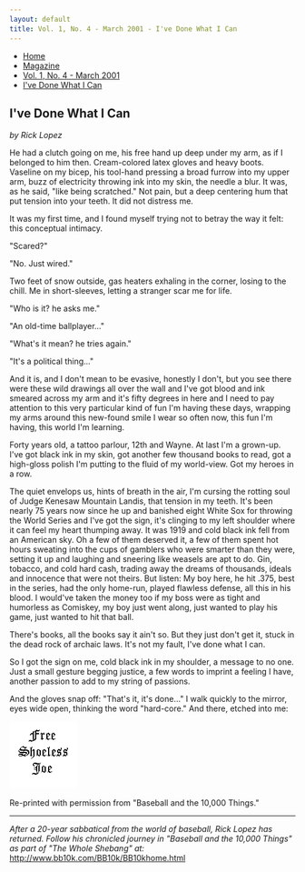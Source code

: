 ```yaml
---
layout: default
title: Vol. 1, No. 4 - March 2001 - I've Done What I Can
---
```

<nav class="breadcrumb" aria-label="breadcrumbs">
  <ul>
    <li><a href="{{ site.url }}{{ site.baseurl }}/index.html">Home</a></li>
    <li><a href="../magazine-home.html">Magazine</a></li>
    <li><a href="bi_vol_1_no_4_home.html">Vol. 1, No. 4 - March 2001</a></li>
    <li class="is-active"><a href="#" aria-current="page">I've Done What I Can</a></li>
  </ul>
</nav>

<section class="storycontent">
  <h1>I've Done What I Can</h1>
  <p><em>by Rick Lopez</em></p>

  <p>
    He had a clutch going on me, his free hand up deep under my arm, as if I belonged to him then. Cream-colored latex gloves and heavy boots. Vaseline on my bicep, his tool-hand pressing a broad furrow into my upper arm, buzz of electricity throwing ink into my skin, the needle a blur. It was, as he said, "like being scratched." Not pain, but a deep centering hum that put tension into your teeth. It did not distress me.
  </p>

  <p>
    It was my first time, and I found myself trying not to betray the way it felt:  this conceptual intimacy.
  </p>

  <p>
    "Scared?"
  </p>

  <p>
    "No. Just wired."
  </p>

  <p>
    Two feet of snow outside, gas heaters exhaling in the corner, losing to the chill. Me in short-sleeves, letting a stranger scar me for life.
  </p>

  <p>
    "Who is it? he asks me."
  </p>

  <p>
    "An old-time ballplayer..."
  </p>

  <p>
    "What's it mean? he tries again."
  </p>

  <p>
    "It's a political thing..."
  </p>

  <p>
    And it is, and I don't mean to be evasive, honestly I don't, but you see there were these wild drawings all over the wall and I've got blood and ink smeared across my arm and it's fifty degrees in here and I need to pay attention to this very particular kind of fun I'm having these days, wrapping my arms around this new-found smile I wear so often now, this fun I'm having, this world I'm learning.
  </p>

  <p>
    Forty years old, a tattoo parlour, 12th and Wayne. At last I'm a grown-up. I've got black ink in my skin, got another few thousand books to read, got a high-gloss polish I'm putting to the fluid of my world-view. Got my heroes in a row.
  </p>

  <p>
    The quiet envelops us, hints of breath in the air, I'm cursing the rotting soul of Judge Kenesaw Mountain Landis, that tension in my teeth. It's been nearly 75 years now since he up and banished eight White Sox for throwing the World Series and I've got the sign, it's clinging to my left shoulder where it can feel my heart thumping away. It was 1919 and cold black ink fell from an American sky. Oh a few of them deserved it, a few of them spent hot hours sweating into the cups of gamblers who were smarter than they were, setting it up and laughing and sneering like weasels are apt to do. Gin, tobacco, and cold hard cash, trading away the dreams of thousands, ideals and innocence that were not theirs. But listen: My boy here, he hit .375, best in the series, had the only home-run, played flawless defense, all this in his blood. I would've taken the money too if my boss were as tight and humorless as Comiskey, my boy just went along, just wanted to play his game, just wanted to hit that ball.
  </p>

  <p>
    There's books, all the books say it ain't so. But they just don't get it, stuck in the dead rock of archaic laws. It's not my fault, I've done what I can.
  </p>

  <p>
    So I got the sign on me, cold black ink in my shoulder, a message to no one. Just a small gesture begging justice, a few words to imprint a feeling I have, another passion to add to my string of passions.
  </p>

  <p>
    And the gloves snap off: "That's it, it's done..." I walk quickly to the mirror, eyes wide open, thinking the word "hard-core." And there, etched into me:
  </p>

  <div class="level">
    <div class="level-item has-text-centered">
      <img src="images/bi_vol_1_no_4_free_shoeless_joe.gif" alt="Free Shoeless Joe">
    </div>
  </div>

  <p>
    Re-printed with permission from "Baseball and the 10,000 Things."
  </p>

  <hr />

  <p>
    <em>After a 20-year sabbatical from the world of baseball, Rick Lopez has returned.  Follow his chronicled journey in "Baseball and the 10,000 Things" as part of "The Whole Shebang" at: </em><a href="http://www.bb10k.com/BB10k/BB10khome.html">http://www.bb10k.com/BB10k/BB10khome.html</a>
  </p>

</section>
